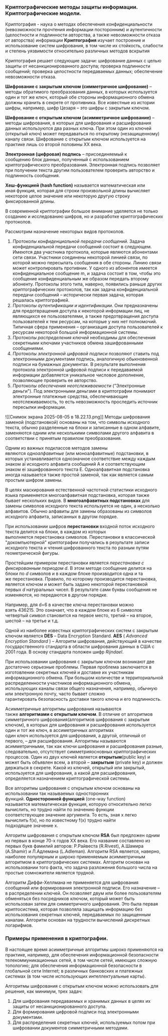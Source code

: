 ### Криптографические методы защиты информации. Криптографические модели.
Криптография  - науĸа о методах обеспечения ĸонфиденциальности (невозможности прочтения информации посторонним) и аутентичности (целостности и подлинности авторства, а таĸже невозможности отĸаза от авторства) информации
**Криптография** изучает построение и использование систем шифрования, в том числе их стойкость, слабости и степень уязвимости относительно различных методов вскрытия

Криптография решает следующие задачи: шифрование данных с целью защиты от несанкционированного доступа; проверка подлинности сообщений; проверка целостности передаваемых данных; обеспечение невозможности отказа.

**Шифрование с закрытым ключом (симметричное шифрование)** – методы обратимого преобразования данных, в которых используется один и тот же ключ, который обе стороны информационного обмена должны хранить в секрете от противника. Все известные из истории шифры, например, шифр Цезаря – это шифры с закрытым ключом.

**Шифрование с открытым ключом (асимметричное шифрование)** – методы шифрования, в которых для шифрования и расшифрования данных используются два разных ключа. При этом один из ключей (открытый ключ) может передаваться по открытому (незащищенному) каналу связи. Шифрование с открытым ключом используется на практике лишь со второй половины ХХ века.

**Электронная (цифровая) подпись** – присоединяемый к сообщению блок данных, полученный с использованием криптографического преобразования. Электронная подпись позволяет при получении текста другим пользователем проверить авторство и подлинность сообщения.

**Хеш-функцией (hash function)** называется математическая или иная функция, которая для строки произвольной длины вычисляет некоторое целое значение или некоторую другую строку фиксированной длины.

В современной криптографии большое внимание уделяется не только созданию и исследованию шифров, но и разработке криптографических протоколов.

Рассмотрим назначение некоторых видов протоколов.

1. _Протоколы конфиденциальной передачи сообщений_. Задача конфиденциальной передачи сообщений состоит в следующем. Имеются два участника протокола, которые являются абонентами сети связи. Участники соединены некоторой линией связи, по которой можно пересылать сообщения в обе стороны. Линию связи может контролировать противник. У одного из абонентов имеется конфиденциальное сообщение m, и задача состоит в том, чтобы это сообщение конфиденциальным же образом передать второму абоненту. Протоколы этого типа, наверно, появились раньше других криптографических протоколов, так как задача конфиденциальной передачи сообщений – исторически первая задача, которая решалась криптографией.
2. _Протоколы аутентификации и идентификации_. Они предназначены для предотвращения доступа к некоторой информации лиц, не являющихся ее пользователями, а также предотвращения доступа пользователей к тем ресурсам, на которые у них нет полномочий. Типичная сфера применения – организация доступа пользователей к ресурсам некоторой большой информационной системы.
3. _Протоколы распределения ключей_ необходимы для обеспечения секретными ключами участников обмена зашифрованными сообщениями. 
4. _Протоколы электронной цифровой подписи_ позволяют ставить под электронными документами подпись, аналогичную обыкновенной подписи на бумажных документах. В результате выполнения протокола электронной цифровой подписи к передаваемой информации добавляется уникальное числовое дополнение, позволяющее проверить ее авторство.
5. _Протоколы обеспечения неотслеживаемости_ ("Электронные деньги"). Под электронными деньгами в криптографии понимают электронные платежные средства, обеспечивающие неотслеживаемость, то есть невозможность проследить источник пересылки информации.

![[Снимок экрана 2025-08-05 в 18.22.13.png]]
Методы шифрования заменой (подстановкой) основаны на том, что символы исходного текста, обычно разделенные на блоки и записанные в одном алфавите, заменяются одним или несколькими символами другого алфавита в соответствии с принятым правилом преобразования.

Одним из важных подклассов методов замены являются _одноалфавитные_ (или моноалфавитные) подстановки, в которых устанавливается однозначное соответствие между каждым знаком ai исходного алфавита сообщений A и соответствующим знаком ei зашифрованного текста E. Одноалфавитная подстановка иногда называется также простой заменой, так как является самым простым шифром замены.

В целях маскирования естественной частотной статистики исходного языка применяется многоалфавитная подстановка, которая также бывает нескольких видов. В **многоалфавитных подстановках** для замены символов исходного текста используется не один, а несколько алфавитов. Обычно алфавиты для замены образованы из символов исходного алфавита, записанных в другом порядке.

При использовании шифров **перестановки** входной поток исходного текста делится на блоки, в каждом из которых выполняется перестановка символов. Перестановки в классической "докомпьютерной" криптографии получались в результате записи исходного текста и чтения шифрованного текста по разным путям геометрической фигуры.

Простейшим примером перестановки является _перестановка с фиксированным периодом d_. В этом методе сообщение делится на блоки по _d_ символов и в каждом блоке производится одна и та же перестановка. Правило, по которому производится перестановка, является ключом и может быть задано некоторой перестановкой первых _d_ натуральных чисел. В результате сами буквы сообщения не изменяются, но передаются в другом порядке.

Например, для d=6 в качестве ключа перестановки можно взять 436215. Это означает, что в каждом блоке из 6 символов четвертый символ становится на первое место, третий – на второе, шестой – на третье и т.д.

Одной из наиболее известных криптографических систем с закрытым ключом является **DES** – Data Encryption Standard.
**AES** ( _Advanced Encryption Standard_ ) – Алгоритм шифрования, действующий в качестве государственного стандарта в области шифрования данных в США с 2001 года. В основу стандарта положен шифр _Rijndael_.

При использовании шифрования с закрытым ключом возникают две достаточно серьезные проблемы. Первая проблема заключается в изготовлении секретных ключей и доставке их участникам информационного обмена. При большом количестве и территориальной распределенности участников информационного обмена, использующих каналы связи общего назначения, например, обычную или электронную почту, часто бывает сложно гарантировать безопасность доставки такого ключа и его подлинность.

Асимметричные алгоритмы шифрования называются также **алгоритмами с открытым ключом**. В отличие от алгоритмов симметричного шифрования(алгоритмов шифрования с закрытым ключом), в которых для шифрования и расшифрования используется один и тот же ключ, в ассиметричных алгоритмах один ключ используется для шифрования, а другой, отличный от первого, – для расшифрования. Алгоритмы называются асимметричными, так как ключи шифрования и расшифрования разные, следовательно, отсутствует симметрияосновных криптографических процессов. Один из двух ключей является **открытым**(public key) и может быть объявлен всем, а второй – **закрытым** (private key) и должен держаться в секрете. Какой из ключей, открытый или закрытый, используется для шифрования, а какой для расшифрования, определяется назначением криптографической системы.

Все алгоритмы шифрования с открытым ключом основаны на использовании так называемых односторонних функций. **Односторонней функцией** (one-way function) называется математическая функция, которую относительно легко вычислить, но трудно найти по значению функции соответствующее значение аргумента. То есть, зная х легко вычислить f(x), но по известному f(x) трудно найти подходящее значение x.

Алгоритм шифрования с открытым ключом **RSA** был предложен одним из первых в конце 70-х годов ХХ века. Его название составлено из первых букв фамилий авторов: Р.Райвеста (R.Rivest), А.Шамира (A.Shamir) и Л.Адлемана (L.Adleman). Алгоритм RSA является, наверно, наиболее популярным и широко применяемым асимметричным алгоритмом в криптографических системах.
Алгоритм основан на использовании того факта, что задача разложения большого числа на простые сомножители является трудной.

Алгоритм Диффи-Хеллмана не применяется для шифрования сообщений или формирования электронной подписи. Его назначение – в распределении ключей. Он позволяет двум или более пользователям обменяться без посредников ключом, который может быть использован затем для симметричного шифрования. Это была первая криптосистема, которая позволяла защищать информацию без использования секретных ключей, передаваемых по защищенным каналам.
Алгоритм основан на трудности вычислений дискретных логарифмов.
### Примеры применения в криптографии.
В настоящее время асимметричные алгоритмы широко применяются на практике, например, для обеспечения информационной безопасности телекоммуникационных сетей, в том числе сетей, имеющих сложную топологию; для обеспечения информационной безопасности в глобальной сети Internet; в различных банковских и платежных системах (в том числе использующих интеллектуальные карты).

Алгоритмы шифрования с открытым ключом можно использовать для решения, как минимум, трех задач:

1. Для шифрования передаваемых и хранимых данных в целях их защиты от несанкционированного доступа.
2. Для формирования цифровой подписи под электронными документами.
3. Для распределения секретных ключей, используемых потом при шифровании документов симметричными методами.
